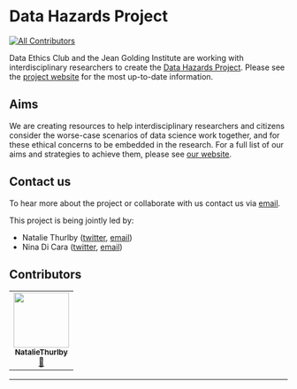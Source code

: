 # Data Hazards Project
<!-- ALL-CONTRIBUTORS-BADGE:START - Do not remove or modify this section -->
[![All Contributors](https://img.shields.io/badge/all_contributors-1-orange.svg?style=flat-square)](#contributors-)
<!-- ALL-CONTRIBUTORS-BADGE:END -->
Data Ethics Club and the Jean Golding Institute are working with interdisciplinary researchers to create the [Data Hazards Project][site-home]. 
Please see the [project website][site-home] for the most up-to-date information.

## Aims
We are creating resources to help interdisciplinary researchers and citizens consider the worse-case scenarios of data science work together, and for these ethical concerns to be embedded in the research. 
For a full list of our aims and strategies to achieve them, please see [our website][site-home].

## Contact us
To hear more about the project or collaborate with us contact us via [email](dec-email).

This project is being jointly led by:
- Natalie Thurlby ([twitter][natalie-twitter], [email][natalie-email])
- Nina Di Cara ([twitter][nina-twitter], [email][nina-email])

## Contributors
[//]: # (TODO: Add all-contributors table + emoji key)

<!-- ALL-CONTRIBUTORS-LIST:START - Do not remove or modify this section -->
<!-- prettier-ignore-start -->
<!-- markdownlint-disable -->
<table>
  <tr>
    <td align="center"><a href="https://github.com/NatalieThurlby"><img src="https://avatars.githubusercontent.com/u/17617308?v=4?s=100" width="100px;" alt=""/><br /><sub><b>NatalieThurlby</b></sub></a><br /><a href="#projectManagement-NatalieThurlby" title="Project Management">📆</a></td>
  </tr>
</table>

<!-- markdownlint-restore -->
<!-- prettier-ignore-end -->

<!-- ALL-CONTRIBUTORS-LIST:END -->
---
[site-home]: https://very-good-science.github.io/data-hazards/
[dec-email]: mailto:grp-ethicaldatascience@groups.bristol.ac.uk
[natalie-email]: mailto:natalie.thurlby@bristol.ac.uk
[natalie-twitter]: https://twitter.com/StatalieT
[nina-twitter]: https://twitter.com/ninadicara
[nina-email]: mailto:nina.dicara@bristol.ac.uk
